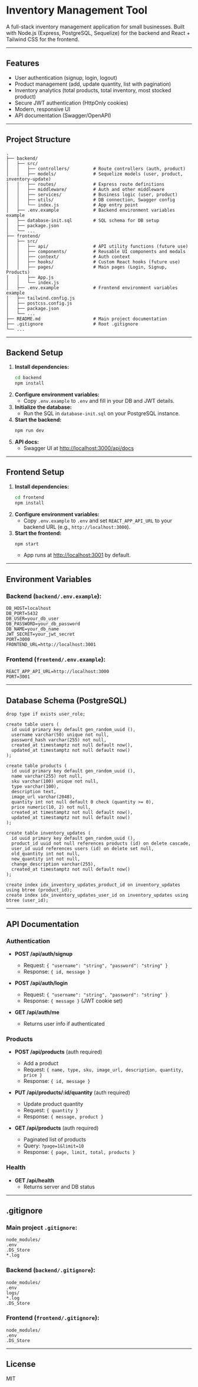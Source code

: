 # Inventory Management Tool

A full-stack inventory management application for small businesses. Built with Node.js (Express, PostgreSQL, Sequelize) for the backend and React + Tailwind CSS for the frontend.

---

## Features
- User authentication (signup, login, logout)
- Product management (add, update quantity, list with pagination)
- Inventory analytics (total products, total inventory, most stocked product)
- Secure JWT authentication (HttpOnly cookies)
- Modern, responsive UI
- API documentation (Swagger/OpenAPI)

---

## Project Structure
```
.
├── backend/
│   ├── src/
│   │   ├── controllers/         # Route controllers (auth, product)
│   │   ├── models/              # Sequelize models (user, product, inventory-update)
│   │   ├── routes/              # Express route definitions
│   │   ├── middleware/          # Auth and other middleware
│   │   ├── services/            # Business logic (user, product)
│   │   ├── utils/               # DB connection, Swagger config
│   │   └── index.js             # App entry point
│   ├── .env.example             # Backend environment variables example
│   ├── database-init.sql        # SQL schema for DB setup
│   ├── package.json
│   └── ...
├── frontend/
│   ├── src/
│   │   ├── api/                 # API utility functions (future use)
│   │   ├── components/          # Reusable UI components and modals
│   │   ├── context/             # Auth context
│   │   ├── hooks/               # Custom React hooks (future use)
│   │   ├── pages/               # Main pages (Login, Signup, Products)
│   │   ├── App.js
│   │   └── index.js
│   ├── .env.example             # Frontend environment variables example
│   ├── tailwind.config.js
│   ├── postcss.config.js
│   ├── package.json
│   └── ...
├── README.md                    # Main project documentation
├── .gitignore                   # Root .gitignore
└── ...
```

---

## Backend Setup

1. **Install dependencies:**
   ```sh
   cd backend
   npm install
   ```
2. **Configure environment variables:**
   - Copy `.env.example` to `.env` and fill in your DB and JWT details.
3. **Initialize the database:**
   - Run the SQL in `database-init.sql` on your PostgreSQL instance.
4. **Start the backend:**
   ```sh
   npm run dev
   ```
5. **API docs:**
   - Swagger UI at [http://localhost:3000/api/docs](http://localhost:3000/api/docs)

---

## Frontend Setup

1. **Install dependencies:**
   ```sh
   cd frontend
   npm install
   ```
2. **Configure environment variables:**
   - Copy `.env.example` to `.env` and set `REACT_APP_API_URL` to your backend URL (e.g., `http://localhost:3000`).
3. **Start the frontend:**
   ```sh
   npm start
   ```
   - App runs at [http://localhost:3001](http://localhost:3001) by default.

---

## Environment Variables

### Backend (`backend/.env.example`):
```
DB_HOST=localhost
DB_PORT=5432
DB_USER=your_db_user
DB_PASSWORD=your_db_password
DB_NAME=your_db_name
JWT_SECRET=your_jwt_secret
PORT=3000
FRONTEND_URL=http://localhost:3001
```

### Frontend (`frontend/.env.example`):
```
REACT_APP_API_URL=http://localhost:3000
PORT=3001
```

---

## Database Schema (PostgreSQL)

```
drop type if exists user_role;

create table users (
  id uuid primary key default gen_random_uuid (),
  username varchar(50) unique not null,
  password_hash varchar(255) not null,
  created_at timestamptz not null default now(),
  updated_at timestamptz not null default now()
);

create table products (
  id uuid primary key default gen_random_uuid (),
  name varchar(255) not null,
  sku varchar(100) unique not null,
  type varchar(100),
  description text,
  image_url varchar(2048),
  quantity int not null default 0 check (quantity >= 0),
  price numeric(10, 2) not null,
  created_at timestamptz not null default now(),
  updated_at timestamptz not null default now()
);

create table inventory_updates (
  id uuid primary key default gen_random_uuid (),
  product_id uuid not null references products (id) on delete cascade,
  user_id uuid references users (id) on delete set null,
  old_quantity int not null,
  new_quantity int not null,
  change_description varchar(255),
  created_at timestamptz not null default now()
);

create index idx_inventory_updates_product_id on inventory_updates using btree (product_id);
create index idx_inventory_updates_user_id on inventory_updates using btree (user_id);
```

---

## API Documentation

### Authentication
- **POST /api/auth/signup**
  - Request: `{ "username": "string", "password": "string" }`
  - Response: `{ id, message }`

- **POST /api/auth/login**
  - Request: `{ "username": "string", "password": "string" }`
  - Response: `{ message }` (JWT cookie set)

- **GET /api/auth/me**
  - Returns user info if authenticated

### Products
- **POST /api/products** (auth required)
  - Add a product
  - Request: `{ name, type, sku, image_url, description, quantity, price }`
  - Response: `{ id, message }`

- **PUT /api/products/:id/quantity** (auth required)
  - Update product quantity
  - Request: `{ quantity }`
  - Response: `{ message, product }`

- **GET /api/products** (auth required)
  - Paginated list of products
  - Query: `?page=1&limit=10`
  - Response: `{ page, limit, total, products }`

### Health
- **GET /api/health**
  - Returns server and DB status

---

## .gitignore

### Main project `.gitignore`:
```
node_modules/
.env
.DS_Store
*.log
```

### Backend (`backend/.gitignore`):
```
node_modules/
.env
logs/
*.log
.DS_Store
```

### Frontend (`frontend/.gitignore`):
```
node_modules/
.env
.DS_Store
```

---

## License
MIT 